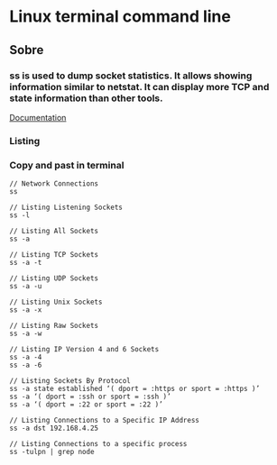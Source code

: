 # **Linux terminal command line**

## **Sobre**
### ss is used to dump socket statistics. It allows showing information similar to netstat.  It can display more TCP and state information than other tools.
[Documentation](https://man7.org/linux/man-pages/man8/ss.8.html)

### **Listing**
### Copy and past in terminal
```
// Network Connections
ss

// Listing Listening Sockets
ss -l

// Listing All Sockets
ss -a

// Listing TCP Sockets
ss -a -t

// Listing UDP Sockets
ss -a -u

// Listing Unix Sockets
ss -a -x

// Listing Raw Sockets
ss -a -w

// Listing IP Version 4 and 6 Sockets
ss -a -4
ss -a -6

// Listing Sockets By Protocol
ss -a state established ‘( dport = :https or sport = :https )’
ss -a ‘( dport = :ssh or sport = :ssh )’
ss -a ‘( dport = :22 or sport = :22 )’

// Listing Connections to a Specific IP Address
ss -a dst 192.168.4.25

// Listing Connections to a specific process
ss -tulpn | grep node 
```